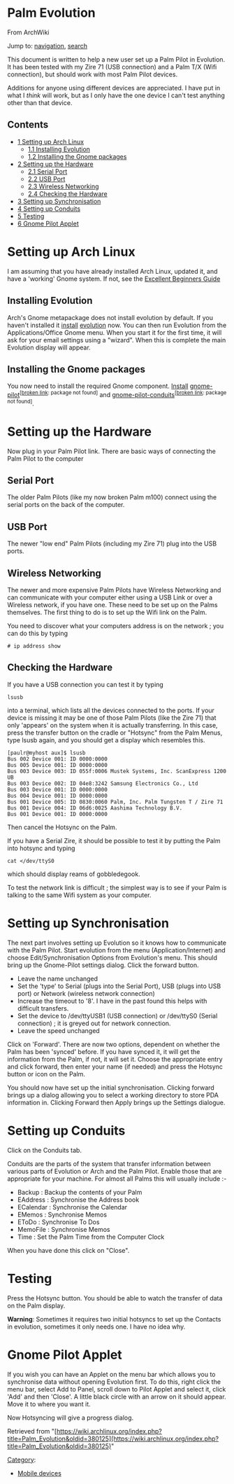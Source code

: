 # Palm Evolution

From ArchWiki

Jump to: [navigation](#column-one), [search](#searchInput)

This document is written to help a new user set up a Palm Pilot in Evolution. It has been tested with my Zire 71 (USB connection) and a Palm T/X (Wifi connection), but should work with most Palm Pilot devices.

Additions for anyone using different devices are appreciated. I have put in what I _think_ will work, but as I only have the one device I can't test anything other than that device.

## Contents

*   [1 Setting up Arch Linux](#Setting_up_Arch_Linux)
    *   [1.1 Installing Evolution](#Installing_Evolution)
    *   [1.2 Installing the Gnome packages](#Installing_the_Gnome_packages)
*   [2 Setting up the Hardware](#Setting_up_the_Hardware)
    *   [2.1 Serial Port](#Serial_Port)
    *   [2.2 USB Port](#USB_Port)
    *   [2.3 Wireless Networking](#Wireless_Networking)
    *   [2.4 Checking the Hardware](#Checking_the_Hardware)
*   [3 Setting up Synchronisation](#Setting_up_Synchronisation)
*   [4 Setting up Conduits](#Setting_up_Conduits)
*   [5 Testing](#Testing)
*   [6 Gnome Pilot Applet](#Gnome_Pilot_Applet)

# Setting up Arch Linux

I am assuming that you have already installed Arch Linux, updated it, and have a 'working' Gnome system. If not, see the [Excellent Beginners Guide](/index.php/Beginners%27_guide "Beginners' guide")

## Installing Evolution

Arch's Gnome metapackage does not install evolution by default. If you haven't installed it [install](/index.php/Install "Install") [evolution](https://www.archlinux.org/packages/?name=evolution) now. You can then run Evolution from the Applications/Office Gnome menu. When you start it for the first time, it will ask for your email settings using a "wizard". When this is complete the main Evolution display will appear.

## Installing the Gnome packages

You now need to install the required Gnome component. [Install](/index.php/Install "Install") [gnome-pilot](https://www.archlinux.org/packages/?name=gnome-pilot)<sup>[[broken link](/index.php/ArchWiki:Requests#Broken_package_links "ArchWiki:Requests"): package not found]</sup> and [gnome-pilot-conduits](https://www.archlinux.org/packages/?name=gnome-pilot-conduits)<sup>[[broken link](/index.php/ArchWiki:Requests#Broken_package_links "ArchWiki:Requests"): package not found]</sup>.

# Setting up the Hardware

Now plug in your Palm Pilot link. There are basic ways of connecting the Palm Pilot to the computer

## Serial Port

The older Palm Pilots (like my now broken Palm m100) connect using the serial ports on the back of the computer.

## USB Port

The newer "low end" Palm Pilots (including my Zire 71) plug into the USB ports.

## Wireless Networking

The newer and more expensive Palm Pilots have Wireless Networking and can communicate with your computer either using a USB Link or over a Wireless network, if you have one. These need to be set up on the Palms themselves. The first thing to do is to set up the Wifi link on the Palm.

You need to discover what your computers address is on the network ; you can do this by typing

```
# ip address show

```

## Checking the Hardware

If you have a USB connection you can test it by typing

```
lsusb

```

into a terminal, which lists all the devices connected to the ports. If your device is missing it may be one of those Palm Pilots (like the Zire 71) that only 'appears' on the system when it is actually transferring. In this case, press the transfer button on the cradle or "Hotsync" from the Palm Menus, type lsusb again, and you should get a display which resembles this.

```
[paulr@myhost aux]$ lsusb
Bus 002 Device 001: ID 0000:0000  
Bus 005 Device 001: ID 0000:0000  
Bus 003 Device 003: ID 055f:0006 Mustek Systems, Inc. ScanExpress 1200 UB
Bus 003 Device 002: ID 04e8:3242 Samsung Electronics Co., Ltd 
Bus 003 Device 001: ID 0000:0000  
Bus 004 Device 001: ID 0000:0000  
Bus 001 Device 005: ID 0830:0060 Palm, Inc. Palm Tungsten T / Zire 71
Bus 001 Device 004: ID 06d6:0025 Aashima Technology B.V. 
Bus 001 Device 001: ID 0000:0000  

```

Then cancel the Hotsync on the Palm.

If you have a Serial Zire, it should be possible to test it by putting the Palm into hotsync and typing

```
cat </dev/ttyS0

```

which should display reams of gobbledegook.

To test the network link is difficult ; the simplest way is to see if your Palm is talking to the same Wifi system as your computer.

# Setting up Synchronisation

The next part involves setting up Evolution so it knows how to communicate with the Palm Pilot. Start evolution from the menu (Application/Internet) and choose Edit/Synchronisation Options from Evolution's menu. This should bring up the Gnome-Pilot settings dialog. Click the forward button.

*   Leave the name unchanged
*   Set the 'type' to Serial (plugs into the Serial Port), USB (plugs into USB port) or Network (wireless network connection)
*   Increase the timeout to '8'. I have in the past found this helps with difficult transfers.
*   Set the device to /dev/ttyUSB1 (USB connection) or /dev/ttyS0 (Serial connection) ; it is greyed out for network connection.
*   Leave the speed unchanged

Click on 'Forward'. There are now two options, dependent on whether the Palm has been 'synced' before. If you have synced it, it will get the information from the Palm, if not, it will set it. Choose the appropriate entry and click forward, then enter your name (if needed) and press the Hotsync button or icon on the Palm.

You should now have set up the initial synchronisation. Clicking forward brings up a dialog allowing you to select a working directory to store PDA information in. Clicking Forward then Apply brings up the Settings dialogue.

# Setting up Conduits

Click on the Conduits tab.

Conduits are the parts of the system that transfer information between various parts of Evolution or Arch and the Palm Pilot. Enable those that are appropriate for your machine. For almost all Palms this will usually include :-

*   Backup : Backup the contents of your Palm
*   EAddress : Synchronise the Address book
*   ECalendar : Synchronise the Calendar
*   EMemos : Synchronise Memos
*   EToDo : Synchronise To Dos
*   MemoFile : Synchronise Memos
*   Time : Set the Palm Time from the Computer Clock

When you have done this click on "Close".

# Testing

Press the Hotsync button. You should be able to watch the transfer of data on the Palm display.

**Warning**: Sometimes it requires two initial hotsyncs to set up the Contacts in evolution, sometimes it only needs one. I have no idea why.

# Gnome Pilot Applet

If you wish you can have an Applet on the menu bar which allows you to synchronise data without opening Evolution first. To do this, right click the menu bar, select Add to Panel, scroll down to Pilot Applet and select it, click 'Add' and then 'Close'. A little black circle with an arrow on it should appear. Move it to where you want it.

Now Hotsyncing will give a progress dialog.

Retrieved from "[https://wiki.archlinux.org/index.php?title=Palm_Evolution&oldid=380125](https://wiki.archlinux.org/index.php?title=Palm_Evolution&oldid=380125)"

[Category](/index.php/Special:Categories "Special:Categories"):

*   [Mobile devices](/index.php/Category:Mobile_devices "Category:Mobile devices")
